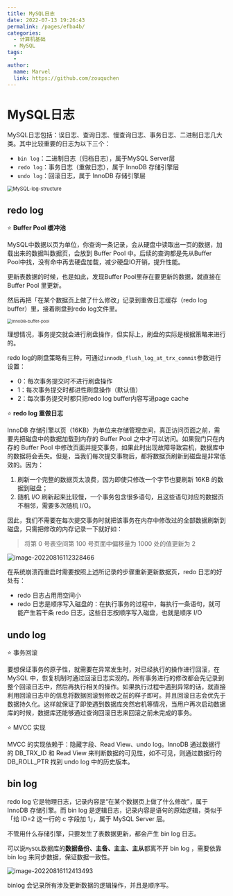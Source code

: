 ```yaml
---
title: MySQL日志
date: 2022-07-13 19:26:43
permalink: /pages/efba4b/
categories:
  - 计算机基础
  - MySQL
tags:
  - 
author: 
  name: Marvel
  link: https://github.com/zouquchen
---
```

# MySQL日志

MySQL日志包括：误日志、查询日志、慢查询日志、事务日志、二进制日志几大类。其中比较重要的日志为以下三个：

- `bin log`：二进制日志（归档日志），属于MySQL Server层
- `redo log`：事务日志（重做日志），属于 InnoDB 存储引擎层
- `undo log`：回滚日志，属于 InnoDB  存储引擎层

<img src="https://studynote-images.oss-cn-hangzhou.aliyuncs.com/MySQL-log-structure.png" alt="MySQL-log-structure" style="zoom: 80%;" />

## redo log 

⭐ **Buffer Pool 缓冲池**

MySQL中数据以页为单位，你查询一条记录，会从硬盘中读取出一页的数据，加载出来的数据叫数据页，会放到 Buffer Pool 中。后续的查询都是先从Buffer Pool中找，没有命中再去硬盘加载，减少硬盘IO开销，提升性能。

更新表数据的时候，也是如此，发现Buffer Pool里存在要更新的数据，就直接在 Buffer Pool 里更新。

然后再把「在某个数据页上做了什么修改」记录到重做日志缓存（redo log buffer）里，接着刷盘到redo log文件里。

<img src="https://studynote-images.oss-cn-hangzhou.aliyuncs.com/InnoDB-buffer-pool.png" alt="InnoDB-buffer-pool" style="zoom:67%;" />

理想情况，事务提交就会进行刷盘操作，但实际上，刷盘的实际是根据策略来进行的。

redo log的刷盘策略有三种，可通过`innodb_flush_log_at_trx_commit`参数进行设置：

- 0：每次事务提交时不进行刷盘操作
- 1：每次事务提交时都进性刷盘操作（默认值）
- 2：每次事务提交时都只把redo log buffer内容写进page cache

⭐ **redo log 重做日志**

InnoDB 存储引擎以页（16KB）为单位来存储管理空间，真正访问页面之前，需要先把磁盘中的数据加载到内存的 Buffer Pool 之中才可以访问。如果我门只在内存的 Buffer Pool 中修改页面并提交事务，如果此时出现故障导致宕机，数据库中的数据将会丢失。但是，当我们每次提交事物后，都将数据页刷新到磁盘是非常低效的。因为：

1. 刷新一个完整的数据页太浪费，因为即使只修改一个字节也要刷新 16KB 的数据到磁盘；
2. 随机 I/O 刷新起来比较慢，一个事务包含很多语句，且这些语句对应的数据页不相邻，需要多次随机 I/O。

因此，我们不需要在每次提交事务时就把该事务在内存中修改过的全部数据刷新到磁盘，只需把修改的内存记录一下就好如：

> 将第 0 号表空间第 100 号页面中偏移量为 1000 处的值更新为 2

![image-20220816112328466](https://studynote-images.oss-cn-hangzhou.aliyuncs.com/InnoDB-redo-log1.png)

在系统崩溃而重启时需要按照上述所记录的步骤重新更新数据页，redo 日志的好处有：

- redo 日志占用用空间小
- redo 日志是顺序写入磁盘的：在执行事务的过程中，每执行一条语句，就可能产生若干条 redo 日志，这些日志按顺序写入磁盘，也就是顺序 I/O

## undo log

⭐ 事务回滚

要想保证事务的原子性，就需要在异常发生时，对已经执行的操作进行回滚，在 MySQL 中，恢复机制时通过回滚日志实现的。所有事务进行的修改都会先记录到整个回滚日志中，然后再执行相关的操作。如果执行过程中遇到异常的话，就直接利用回滚日志中的信息将数据回滚到修改之前的样子即可。并且回滚日志会优先于数据持久化。这样就保证了即使遇到数据库突然宕机等情况，当用户再次启动数据库的时候，数据库还能够通过查询回滚日志来回滚之前未完成的事务。

⭐ MVCC 实现

MVCC  的实现依赖于：隐藏字段、Read View、undo log。InnoDB 通过数据行的 DB_TRX_ID 和 Read View 来判断数据的可见性，如不可见，则通过数据行的 DB_ROLL_PTR  找到 undo log 中的历史版本。

## bin log 

redo log 它是物理日志，记录内容是“在某个数据页上做了什么修改”，属于 InnoDB 存储引擎。而  bin log 是逻辑日志，记录内容是语句的原始逻辑，类似于「给 ID=2 这一行的 c 字段加 1」，属于 MySQL Server 层。

不管用什么存储引擎，只要发生了表数据更新，都会产生  bin log  日志。

可以说`MySQL`数据库的**数据备份、主备、主主、主从**都离不开 bin log ，需要依靠 bin log 来同步数据，保证数据一致性。

![image-20220816112413493](https://studynote-images.oss-cn-hangzhou.aliyuncs.com/MySQL-bin-log.png)

binlog 会记录所有涉及更新数据的逻辑操作，并且是顺序写。